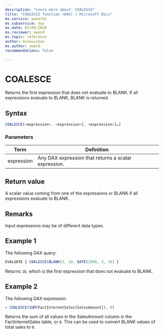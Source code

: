 ```yaml
---
description: "Learn more about: COALESCE"
title: "COALESCE function (DAX) | Microsoft Docs"
ms.service: powerbi 
ms.subservice: dax 
ms.date: 03/09/2020
ms.reviewer: owend
ms.topic: reference
author: minewiskan
ms.author: owend 
recommendations: false

---
```

# COALESCE

Returns the first expression that does not evaluate to BLANK. If all expressions evaluate to BLANK, BLANK is returned.
  
## Syntax  
  
```js
COALESCE(<expression>, <expression>[, <expression>]…)
```
  
### Parameters  
  
|Term|Definition|  
|--------|--------------|  
|expression|Any DAX expression that returns a scalar expression.|  
  
## Return value

A scalar value coming from one of the expressions or BLANK if all expressions evaluate to BLANK. 
  
## Remarks

Input expressions may be of different data types.
  
## Example 1
  
  The following DAX query:

```js
EVALUATE { COALESCE(BLANK(), 10, DATE(2008, 3, 3)) }
```

 Returns `10`, which is the first expression that does not evaluate to BLANK.  

## Example 2
  
  The following DAX expression:

```js
= COALESCE(SUM(FactInternetSales[SalesAmount]), 0)
```

Returns the sum of all values in the SalesAmount column in the FactInternetSales table, or `0`. 
This can be used to convert BLANK values of total sales to `0`.
